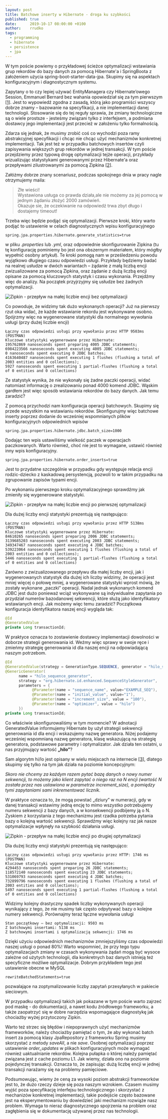```yaml
---
layout: post
title: Batchowe inserty w Hibernate - droga ku szybkości
published: true
date:      2019-10-17 08:00:00 +0100
author:    rrudko
tags:
  - programming
  - hibernate
  - persistence
  - jpa
---
```


W tym poście powiemy o przykładowej ścieżce optymalizacji wstawiania grup rekordów do bazy danych za pomocą Hibernate'a i SpringBoota z założeniem użycia spring-boot-starter-data-jpa.
Skupimy się na aspektach konfiguracyjnym i diagnostycznym systemu.

Zapytany o to czy lepiej używać EntityManagera czy Hibernate’owego Session, Emmanuel Bernard  bez wahania opowiedział się za tym pierwszym [[1]](https://www.theserverside.com/news/2240186700/The-JPA-20-EntityManager-vs-the-Hibernate-Session-Which-one-to-use). Jest to wypowiedź zgodna z zasadą, którą jako programiści wszyscy dobrze znamy – bazowanie na specyfikacji, a nie implementacji danej technologii. Stosowanie się do tej reguły sprawia, że zmiany technologiczne są o wiele prostsze - jesteśmy związani tylko z interfejsem, a podmiana dostawcy jego implementacji jest przecież w założeniu tylko formalnością.

Zdarza się jednak, że musimy zrobić coś co wychodzi poza ramy abstrakcyjnej specyfikacji i chcąc nie chcąc użyć mechanizmów konkretnej implementacji. Tak jest też w przypadku batchowych insertów czyli zapisywania większych grup rekordów w jednej transakcji. W tym poście przejdziemy przez typową drogę optymalizacji tejże operacji, przykłady wizualizując statystykami generowanymi przez Hibernate'a oraz przepływami zilustrowanymi za pomocą Zipkina [[2]](https://zipkin.io/). 

Załóżmy dobrze znany scenariusz, podczas spokojnego dnia w pracy nagle otrzymujemy maila: 

> Złe wieści!<br>
> Wystawiona usługa co prawda działa,ale nie możemy za jej pomocą w jednym żądaniu złożyć 2000 zamówień.<br>
> Okazuje sie, że oczekiwanie na odpowiedź trwa zbyt długo i dostajemy timeout!

Trzeba więc będzie podjąć się optymalizacji. Pierwsze kroki, który warto podjąć to ustawienie w celach diagnostycznych wpisu konfiguracyjnego
```properties
spring.jpa.properties.hibernate.generate_statistics=true
```
w pliku *.properties* lub *.yml*, oraz odpowiednie skonfigurowanie Zipkina (tu tę konfigurację pominiemy bo jest ona obszernym materiałem, który mógłby wypełnić osobny artykuł). Te kroki pomogą nam w prześledzeniu powodu wyjątkowo długiego czasu odpowiedzi usługi. Przykłady będziemy badać na realnej usłudze w dwóch wariantach – żądanie z małą liczbą encji zwizualizowane za pomocą Zipkina, oraz żądanie z dużą liczbą encji opisane za pomocą kluczowych statystyk i czasu wykonania.
Przejdźmy więc do analizy. Na początek przyjrzyjmy się usłudze bez żadnych optymalizacji.

![Zipkin - przepływ na małej liczbie encji bez optymalizacji](/assets/img/posts/2019-10-17-batchowe-inserty-w-hibernate-droga-ku-szybkosci/grafika1.png)

Co powoduje, że widzimy tak dużo wykonanych operacji? Już na pierwszy rzut oka widać, że każde wstawianie rekordu jest wykonywane osobno. Spójrzmy więc na wygenerowane statystyki dla normalnego wywołania usługi (przy dużej liczbie encji)
```
Łączny czas odpowiedzi usługi przy wywołaniu przez HTTP 9503ms (POSTMAN)
Kluczowe statystyki wygenerowane przez Hibernate:
195762869 nanoseconds spent preparing 4005 JDBC statements;
6984223566 nanoseconds spent executing 4005 JDBC statements;
0 nanoseconds spent executing 0 JDBC batches;
4163640487 nanoseconds spent executing 1 flushes (flushing a total of 2003 entities and 0 collections);
5927 nanoseconds spent executing 1 partial-flushes (flushing a total of 0 entities and 0 collections)
```
Ze statystyk wynika, że nie wykonały się żadne paczki operacji, widać natomiast informację o zrealizowaniu ponad 4000 komend JDBC. 
Wąskim gardłem jest więc sposób wstawiania rekordów do bazy danych. Jak temu zaradzić?

Z pomocą przychodzi nam konfiguracja operacji batchowych. Skupimy się przede wszystkim na wstawianiu rekordów. Skonfigurujmy więc batchowe inserty poprzez dodanie do wcześniej wspomnianych plików konfiguracyjnych odpowiednich wpisów
```properties
spring.jpa.properties.hibernate.jdbc.batch_size=1000
```

Dodając ten wpis ustawiliśmy wielkość paczek w operacjach paczkowanych.
Warto również, choć nie jest to wymagane, ustawić również inny wpis konfiguracyjny.
```properties
spring.jpa.properties.hibernate.order_inserts=true
```
Jest to przydatne szczególnie w przypadku gdy występuje relacja encji rodzic-dziecko z kaskadową persystencją, pozwoli to w takim przypadku na zgrupowanie zapisów typami encji.

Po wykonaniu pierwszego kroku optymalizacyjnego sprawdźmy jak zmieniły się wygenerowane statystyki.

![Zipkin - przepływ na małej liczbie encji po pierwszej optymalizacji](/assets/img/posts/2019-10-17-batchowe-inserty-w-hibernate-droga-ku-szybkosci/grafika2.png)

Dla dużej liczby encji statystyki prezentują się następująco:
```
Łączny czas odpowiedzi usługi przy wywołaniu przez HTTP 5138ms (POSTMAN)
Kluczowe statystyki wygenerowane przez Hibernate:
84610265 nanoseconds spent preparing 2006 JDBC statements;
3139685203 nanoseconds spent executing 2003 JDBC statements;
349347467 nanoseconds spent executing 4 JDBC batches;
539223064 nanoseconds spent executing 1 flushes (flushing a total of 2003 entities and 0 collections);
5446 nanoseconds spent executing 1 partial-flushes (flushing a total of 0 entities and 0 collections)
```
Zarówno z zwizualizowanego przepływu dla małej liczby encji, jak i wygenerowanych statystyk dla dużej ich liczby widzimy, że operacji jest mniej więcej o połowę mniej, a wygenerowane statystyki wprost mówią, że zostały wykonane „paczki” operacji. Nadal jednak wykonanych komend JDBC jest dużo ponieważ wciąż wykonywane są indywidualne zapytania po przydział numerów bazodanowej sekwencji, które służą jako identyfikatory wstawianych encji. Jak możemy więc temu zaradzić?
Początkowa konfiguracja identyfikatora naszej encji wygląda tak:

```java
@Id
@GeneratedValue
private Long transactionId;
````
W praktyce oznacza to zostawienie dostawcy implementacji dowolności w doborze strategii generowania id. Weźmy więc sprawy w swoje ręce i zmieńmy strategię generowania id dla naszej encji na odpowiadającą naszym potrzebom.
```java
@Id
@GeneratedValue(strategy = GenerationType.SEQUENCE, generator = "hilo_sequence_generator")
@GenericGenerator(
      name = "hilo_sequence_generator",
      strategy = "org.hibernate.id.enhanced.SequenceStyleGenerator",
      parameters = {
            @Parameter(name = "sequence_name", value="EXAMPLE_SEQ"),
            @Parameter(name = "initial_value", value="1"),
            @Parameter(name = "increment_size", value = "100"),
            @Parameter(name = "optimizer", value = "hilo")
      })
private Long transactionId;
```
Co właściwie skonfigurowaliśmy w tym momencie?
W adnotacji GeneratedValue informujemy Hibernate by użył strategii sekwencji generowania id dla encji i wskazujemy nazwę generatora. Niżej podajemy wcześniej wspomnianą nazwę generatora, klasę wskazującą na strategię generatora, podstawowe parametry i optymalizator. Jak działa ten ostatni, u nas przyjmujący wartość __„hilo”__?
 
Sam algorytm hi/lo jest opisany w wielu miejscach na internecie [[3]](https://vladmihalcea.com/the-hilo-algorithm/), dlatego skupimy się tylko na tym jak działa na poziomie koncepcyjnym: 

*Skoro nie chcemy za każdym razem pytać bazę danych o nowy numer sekwencji, to możemy jako klient zapytać o niego raz na N encji (wartość N została przez nas ustawiona w parametrze increment_size), a pomiędzy tymi zapytaniami sami inkrementować licznik.*
 
W praktyce oznacza to, że mogą powstać „dziury” w numeracji, gdy w danej transakcji wstawimy jedną encję to mimo wszystko potrzebujemy numeru sekwencji z bazy danych, a w konsekwencji podbijemy ją o N. Zyskiem z korzystania z tego mechanizmu jest rzadka potrzeba pytania bazy o kolejną wartość sekwencji.
Sprawdźmy więc kolejny raz jak nasze optymalizacje wpłynęły na szybkość działania usługi.

![Zipkin - przepływ na małej liczbie encji po drugiej optymalizacji](/assets/img/posts/2019-10-17-batchowe-inserty-w-hibernate-droga-ku-szybkosci/grafika3.png)

Dla dużej liczby encji statystyki prezentują się następująco:
```
Łączny czas odpowiedzi usługi przy wywołaniu przez HTTP: 1746 ms (POSTMAN)
Kluczowe statystyki wygenerowane przez Hibernate:
4294453 nanoseconds spent preparing 26 JDBC statements;
118572140 nanoseconds spent executing 23 JDBC statements;
531069793 nanoseconds spent executing 4 JDBC batches;
732899796 nanoseconds spent executing 1 flushes (flushing a total of 2003 entities and 0 collections);
5497 nanoseconds spent executing 1 partial-flushes (flushing a total of 0 entities and 0 collections)
```
Widzimy kolejny drastyczny spadek liczby wykonywanych operacji wynikający z tego, że nie musimy tak często odpytywać bazy o kolejne numery sekwencji.
Porównajmy teraz łączne wywołania usługi
```
Stan początkowy – bez optymalizacji: 9503 ms
Z batchowymi insertami: 5138 ms
Z batchowymi insertami i optymalizacją sekwencji: 1746 ms
```
Dzięki użyciu odpowiednich mechanizmów zmniejszyliśmy czas odpowiedzi naszej usługi o ponad 80%!
Warto wspomnieć, że przy tego typu optymalizacjach zmiany w czasach wykonywania żądań mogą być wysoce zależne od użytych technologii, dla konkretnych baz danych istnieją też specyficzne możliwe optymalizacje. Dobrym przykładem tego jest ustawienie obecne w MySQL
```properties
rewriteBatchedStatements=true
```
pozwalające na zoptymalizowanie liczby zapytań przesyłanych w pakiecie sieciowym.
 
W przypadku optymalizacji takich jak pokazane w tym poście warto zajrzeć pod maskę - do dokumentacji, a nawet kodu źródłowego frameworku, a także zaopatrzyć się w dobre narzędzia wspomagające diagnostykę jak chociażby wyżej przytoczony Zipkin.

Warto też strzec się błędów i niepoprawnych użyć mechanizmów frameworków, należy chociażby pamiętać o tym, że aby wykonać batch insert za pomocą klasy JpaRepository z frameworku Spring musimy skorzystać z metody *saveAll*, a nie *save*. Osobnej optymalizacji poprzez ustawienie *order_updates* w plikach konfiguracyjnych może wymagać również uaktualnianie rekordów. Kolejna pułapka o której należy pamiętać związana jest z cache poziomu L1. Jak wiemy, działa ono na poziomie pojedynczej transakcji. Oznacza to, że zapisując dużą liczbę encji w jednej transakcji narażamy się na problemy pamięciowe.

Podsumowując, wiemy że ceną za wysoki poziom abstrakcji frameworków jest to, że dużo rzeczy dzieje się poza naszym wzrokiem. Czasem musimy wyjść poza specyfikację interfejsu technologicznego i skorzystać z mechanizów konkretnej implementacji, takie podejście często bazowane jest na eksperymentowaniu by dowiedzieć jaki mechanizm rozwiąże nasz problem. Wymaga to nieraz diagnostycznego spojrzenia na problem oraz zagłębienia się w dokumentację używanej przez nas technologii.


